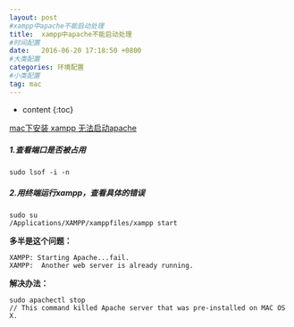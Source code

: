 ```yaml
---
layout: post
#xampp中apache不能启动处理
title:  xampp中apache不能启动处理
#时间配置
date:   2016-06-20 17:18:50 +0800
#大类配置
categories: 环境配置
#小类配置
tag: mac
---
```


* content
{:toc}

<a href="http://blog.sina.com.cn/s/blog_48e0ae280101hquv.html" target="_blank">mac下安装 xampp 无法启动apache</a><br>


##### 1.查看端口是否被占用 

```shell
sudo lsof -i -n
```
 
##### 2.用终端运行xampp，查看具体的错误

```shell
sudo su
/Applications/XAMPP/xamppfiles/xampp start
```
 
**多半是这个问题：**

```shell
XAMPP: Starting Apache...fail.
XAMPP:  Another web server is already running.
```
 
**解决办法：**

```shell
sudo apachectl stop
// This command killed Apache server that was pre-installed on MAC OS X.
```
